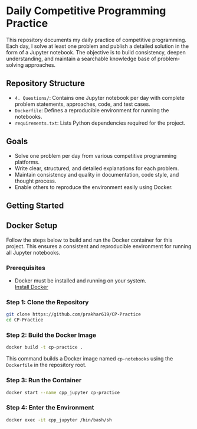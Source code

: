 # Daily Competitive Programming Practice 

This repository documents my daily practice of competitive programming. Each day, I solve at least one problem and publish a detailed solution in the form of a Jupyter notebook. The objective is to build consistency, deepen understanding, and maintain a searchable knowledge base of problem-solving approaches.

## Repository Structure

- `4. Questions/`: Contains one Jupyter notebook per day with complete problem statements, approaches, code, and test cases.
- `Dockerfile`: Defines a reproducible environment for running the notebooks.
- `requirements.txt`: Lists Python dependencies required for the project.

## Goals

- Solve one problem per day from various competitive programming platforms.
- Write clear, structured, and detailed explanations for each problem.
- Maintain consistency and quality in documentation, code style, and thought process.
- Enable others to reproduce the environment easily using Docker.

## Getting Started

## Docker Setup

Follow the steps below to build and run the Docker container for this project. This ensures a consistent and reproducible environment for running all Jupyter notebooks.

### Prerequisites

- Docker must be installed and running on your system.  
  [Install Docker](https://docs.docker.com/get-docker/)

### Step 1: Clone the Repository

```bash
git clone https://github.com/prakhar619/CP-Practice
cd CP-Practice
```

### Step 2: Build the Docker Image

```bash
docker build -t cp-practice .
```

This command builds a Docker image named `cp-notebooks` using the `Dockerfile` in the repository root.

### Step 3: Run the Container

```bash
docker start --name cpp_jupyter cp-practice
```
### Step 4: Enter the Environment 
```bash
docker exec -it cpp_jupyter /bin/bash/sh
```

